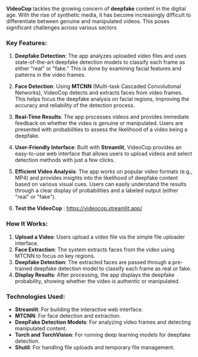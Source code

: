 **VideoCop** tackles the growing concern of **deepfake** content in the digital age. With the rise of synthetic media, it has become increasingly difficult to differentiate between genuine and manipulated videos. This poses significant challenges across various sectors

### Key Features:
1. **Deepfake Detection**: The app analyzes uploaded video files and uses state-of-the-art deepfake detection models to classify each frame as either "real" or "fake." This is done by examining facial features and patterns in the video frames.
   
2. **Face Detection**: Using **MTCNN** (Multi-task Cascaded Convolutional Networks), VideoCop detects and extracts faces from video frames. This helps focus the deepfake analysis on facial regions, improving the accuracy and reliability of the detection process.

3. **Real-Time Results**: The app processes videos and provides immediate feedback on whether the video is genuine or manipulated. Users are presented with probabilities to assess the likelihood of a video being a deepfake.

4. **User-Friendly Interface**: Built with **Streamlit**, VideoCop provides an easy-to-use web interface that allows users to upload videos and select detection methods with just a few clicks.

5. **Efficient Video Analysis**: The app works on popular video formats (e.g., MP4) and provides insights into the likelihood of deepfake content based on various visual cues. Users can easily understand the results through a clear display of probabilities and a labeled output (either "real" or "fake").
   
7. **Test the  VideoCop** : https://videocop.streamlit.app/ 

### How It Works:
1. **Upload a Video**: Users upload a video file via the simple file uploader interface.
2. **Face Extraction**: The system extracts faces from the video using MTCNN to focus on key regions.
3. **Deepfake Detection**: The extracted faces are passed through a pre-trained deepfake detection model to classify each frame as real or fake.
4. **Display Results**: After processing, the app displays the deepfake probability, showing whether the video is authentic or manipulated.

### Technologies Used:
- **Streamlit**: For building the interactive web interface.
- **MTCNN**: For face detection and extraction.
- **DeepFake Detection Models**: For analyzing video frames and detecting manipulated content.
- **Torch and TorchVision**: For running deep learning models for deepfake detection.
- **Shutil**: For handling file uploads and temporary file management.

